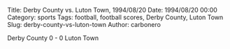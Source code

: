 Title: Derby County vs. Luton Town, 1994/08/20
Date: 1994/08/20 00:00
Category: sports
Tags: football, football scores, Derby County, Luton Town
Slug: derby-county-vs-luton-town
Author: carbonero


Derby County 0 - 0 Luton Town
